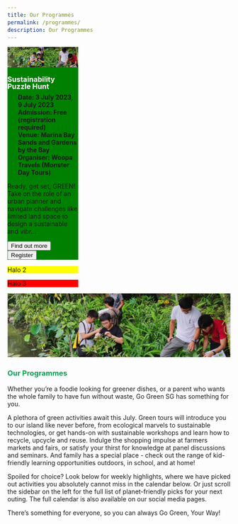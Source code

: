 ```yaml
---
title: Our Programmes
permalink: /programmes/
description: Our Programmes
---
```

<style>
	.row {
		gap: 1rem;
	}
	
	.programmes__item {
		width: calc(33.33% - .5rem) !important;
	}
	
	.programmes > img {
		width: 100%;
	}
	
	.programmes__item > h2 {
		color:white;
		font-size: 1rem;
		line-height: 1rem;
		margin: 1rem 0 .5rem;
	}
	
	.programmes__item__detail > ul {
		display: flex;
		flex-direction: column;
		list-style-type: none;
		margin: 0;
	}
</style>

<div class="row">
	<div style="background-color: green;" class="programmes__item col is-one-third">
		<img src="/images/our-programmes.png">
		<h2>Sustainability Puzzle Hunt</h2>
		<div class="programmes__item__detail">
			<ul>
				<li><strong>Date: 3 July 2023, 9 July 2023</strong></li>
				<li><strong>Admission: Free (registration required)</strong></li>
				<li><strong>Venue: Marina Bay Sands and Gardens by the Bay</strong></li>
				<li><strong>Organiser: Woopa Travels (Monster Day Tours)</strong></li>
			</ul>
		</div>
		<div class="programmes__item__body">
			<p>Ready, get set, GREEN! Take on the role of an urban planner and navigate challenges like limited land space to  design a sustainable and vibr...
		</p></div>
		<div class="programmes__item__actions">
			<button>Find out more</button>
			<button>Register</button>
		</div>
	</div>
	<div style="background-color: yellow;" class="programmes__item col is-one-third">
		<p>Halo 2</p>
	</div>
	<div style="background-color: red;" class="programmes__item col is-one-third">
		<p>Halo 3</p>
	</div>
</div>

![](/images/our-programmes.png)
### <span class="tx-green">Our Programmes</span>

Whether you’re a foodie looking for greener dishes, or a parent who wants the whole family to have fun without waste, Go Green SG has something for you.

A plethora of green activities await this July. Green tours will introduce you to our island like never before, from ecological marvels to sustainable technologies, or get hands-on with sustainable workshops and learn how to recycle, upcycle and reuse. Indulge the shopping impulse at farmers markets and fairs, or satisfy your thirst for knowledge at panel discussions and seminars. And family has a special place - check out the range of kid-friendly learning opportunities outdoors, in school, and at home!

Spoiled for choice? Look below for weekly highlights, where we have picked out activities you absolutely cannot miss in the calendar below. Or just scroll the sidebar on the left for the full list of planet-friendly picks for your next outing. The full calendar is also available on our social media pages.

There’s something for everyone, so you can always Go Green, Your Way!

<style>
	.tx-green { color: #00A651; }
	.tx-light-green { color: #A9CB5A; }
	.tx-dark-green { color: #52A057; }
	.tx-blue { color: #71B4DA; }
	.tx-gray { color: #9B9B9B; }
	.tx-brown { color: #8B572A; }
</style>